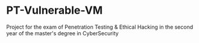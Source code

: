 # PT-Vulnerable-VM
Project for the exam of Penetration Testing &amp; Ethical Hacking in the second year of the master's degree in CyberSecurity 
